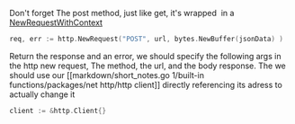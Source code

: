 Don't forget 
The post method, just like get, it's wrapped  in a [NewRequestWithContext](https://pkg.go.dev/net/http#NewRequestWithContext) 
```go
req, err := http.NewRequest("POST", url, bytes.NewBuffer(jsonData) )
```
Return the response and an error, we should specify the following args in the http new request, The method, the url, and the body response.
The we should use our [[markdown/short_notes.go 1/built-in functions/packages/net http/http client]] directly referencing its adress to actually change it
```go
client := &http.Client{}
```